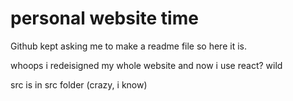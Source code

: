 # personal website time

Github kept asking me to make a readme file so here it is.

whoops i redeisigned my whole website and now i use react? wild

src is in src folder (crazy, i know)